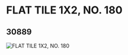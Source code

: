 # FLAT TILE 1X2, NO. 180
## 30889
![FLAT TILE 1X2, NO. 180](https://lc-www-live-s.legocdn.com/media/bricks/5/2/6177945.jpg)